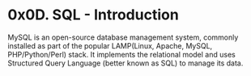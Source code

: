 # 0x0D. SQL - Introduction
MySQL is an open-source database management system, commonly installed as part of the popular LAMP(Linux, Apache, MySQL, PHP/Python/Perl) stack. It implements the relational model and uses Structured Query Language (better known as SQL) to manage its data.
